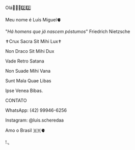 Olá👋🇧🇷2️⃣2️⃣

Meu nome é Luís Miguel🫀


"_Há homens que já nascem póstumos_" Friedrich Nietzsche


✝️Crux Sacra Sit Mihi Lux✝️

 Non Draco Sit Mihi Dux
 
 Vade Retro Satana
 
 Non Suade Mihi Vana
 
 Sunt Mala Quae Libas
 
 Ipse Venea Bibas.
 

 
 CONTATO

WhatsApp: (42) 99946-6256

Instagram: @luis.scheredaa


Amo o Brasil 🇧🇷🫀



!.[.](https://media.tenor.com/nrKvoJ2i8_0AAAAC/bolsonaro-2018.gif)
